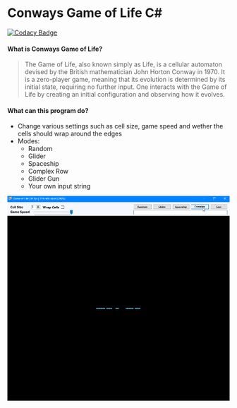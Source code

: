 # Conways Game of Life C#
[![Codacy Badge](https://app.codacy.com/project/badge/Grade/3e96cfb1b1a546bfb0ffaba72bc0b2da)](https://www.codacy.com/gh/sprunq/Conways-Game-of-Life/dashboard?utm_source=github.com&amp;utm_medium=referral&amp;utm_content=sprunq/Conways-Game-of-Life&amp;utm_campaign=Badge_Grade)
#### What is Conways Game of Life?
> The Game of Life, also known simply as Life, is a cellular automaton devised by the British mathematician John Horton Conway in 1970. It is a zero-player game, meaning that its evolution is determined by its initial state, requiring no further input. One interacts with the Game of Life by creating an initial configuration and observing how it evolves.

#### What can this program do? 
- Change various settings such as cell size, game speed and wether the cells should wrap around the edges
- Modes:
	- Random
	- Glider
	- Spaceship
	- Complex Row
	- Glider Gun
	- Your own input string

![ComplexRowGif](https://raw.githubusercontent.com/sprunq/Conways-Game-of-Life/main/res/gifs/Complex_gol.gif)
